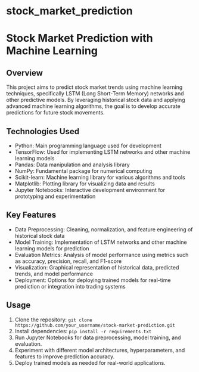 # stock_market_prediction

# Stock Market Prediction with Machine Learning

## Overview
This project aims to predict stock market trends using machine learning techniques, specifically LSTM (Long Short-Term Memory) networks and other predictive models. By leveraging historical stock data and applying advanced machine learning algorithms, the goal is to develop accurate predictions for future stock movements.

## Technologies Used
- Python: Main programming language used for development
- TensorFlow: Used for implementing LSTM networks and other machine learning models
- Pandas: Data manipulation and analysis library
- NumPy: Fundamental package for numerical computing
- Scikit-learn: Machine learning library for various algorithms and tools
- Matplotlib: Plotting library for visualizing data and results
- Jupyter Notebooks: Interactive development environment for prototyping and experimentation

## Key Features
- Data Preprocessing: Cleaning, normalization, and feature engineering of historical stock data
- Model Training: Implementation of LSTM networks and other machine learning models for prediction
- Evaluation Metrics: Analysis of model performance using metrics such as accuracy, precision, recall, and F1-score
- Visualization: Graphical representation of historical data, predicted trends, and model performance
- Deployment: Options for deploying trained models for real-time prediction or integration into trading systems

## Usage
1. Clone the repository: `git clone https://github.com/your_username/stock-market-prediction.git`
2. Install dependencies: `pip install -r requirements.txt`
3. Run Jupyter Notebooks for data preprocessing, model training, and evaluation.
4. Experiment with different model architectures, hyperparameters, and features to improve prediction accuracy.
5. Deploy trained models as needed for real-world applications.

